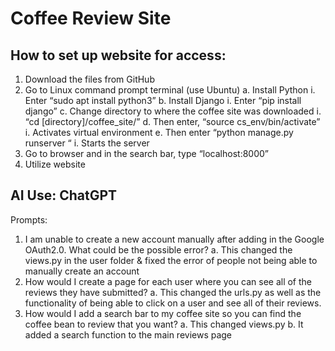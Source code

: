 # Coffee Review Site

## How to set up website for access: 
1.	Download the files from GitHub
2.	Go to Linux command prompt terminal (use Ubuntu)
  a.	Install Python 
    i.	Enter “sudo apt install python3”
  b.	Install Django 
    i.	Enter “pip install django”
  c.	Change directory to where the coffee site was downloaded 
    i.	“cd [directory]/coffee_site/”
  d.	Then enter, “source cs_env/bin/activate” 
    i.	Activates virtual environment 
  e.	Then enter “python manage.py runserver “
    i.	Starts the server 
3.	Go to browser and in the search bar, type “localhost:8000”
4.	Utilize website

## AI Use: ChatGPT 
Prompts: 
1.	I am unable to create a new account manually after adding in the Google OAuth2.0. What could be the possible error?
  a.	This changed the views.py in the user folder & fixed the error of people not being able to manually create an account
2.	How would I create a page for each user where you can see all of the reviews they have submitted? 
  a.	This changed the urls.py as well as the functionality of being able to click on a user and see all of their reviews. 
3.	How would I add a search bar to my coffee site so you can find the coffee bean to review that you want? 
  a.	This changed views.py 
  b.	It added a search function to the main reviews page

